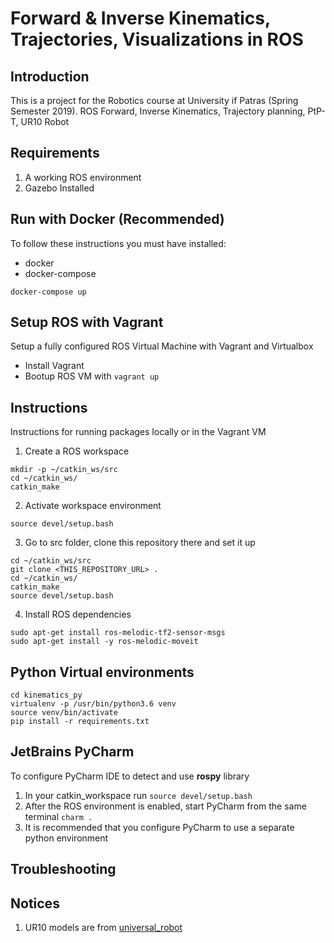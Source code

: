 Forward & Inverse Kinematics, Trajectories, Visualizations in ROS
==================================================================

## Introduction

This is a project for the Robotics course at University if Patras (Spring Semester 2019).
ROS Forward, Inverse Kinematics, Trajectory planning, PtP-T, UR10 Robot

## Requirements

1. A working ROS environment
2. Gazebo Installed

## Run with Docker (Recommended)

To follow these instructions you must have installed:
- docker
- docker-compose

```
docker-compose up
```

## Setup ROS with Vagrant

Setup a fully configured ROS Virtual Machine with Vagrant and Virtualbox
- Install Vagrant
- Bootup ROS VM with `vagrant up`


## Instructions

Instructions for running packages locally or in the Vagrant VM

1. Create a ROS workspace
```
mkdir -p ~/catkin_ws/src
cd ~/catkin_ws/
catkin_make
```

2. Activate workspace environment 
```
source devel/setup.bash
```

3. Go to src folder, clone this repository there and set it up
```
cd ~/catkin_ws/src
git clone <THIS_REPOSITORY_URL> .
cd ~/catkin_ws/
catkin_make
source devel/setup.bash
```

4. Install ROS dependencies
```
sudo apt-get install ros-melodic-tf2-sensor-msgs
sudo apt-get install -y ros-melodic-moveit
```

## Python Virtual environments

```
cd kinematics_py
virtualenv -p /usr/bin/python3.6 venv
source venv/bin/activate
pip install -r requirements.txt
```

## JetBrains PyCharm

To configure PyCharm IDE to detect and use **rospy** library
1. In your catkin_workspace run `source devel/setup.bash`
2. After the ROS environment is enabled, start PyCharm from the same terminal `charm .`
3. It is recommended that you configure PyCharm to use a separate python environment

## Troubleshooting

## Notices

1. UR10 models are from [universal_robot](https://github.com/ros-industrial/universal_robot)